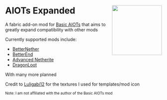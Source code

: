 # AIOTs Expanded <img src="https://media.discordapp.net/attachments/597633988802117642/985326334219804672/aiotexpanded_large.png" align="right" width="160"/>
A fabric add-on mod for [Basic AIOTs](https://www.curseforge.com/minecraft/mc-mods/basic-aiots) that aims to greatly expand compatibility with other mods

Currently supported mods include:

 - [BetterNether](https://www.curseforge.com/minecraft/mc-mods/betternether)
 - [BetterEnd](https://www.curseforge.com/minecraft/mc-mods/betterend)
 - [Advanced Netherite](https://www.curseforge.com/minecraft/mc-mods/advanced-netherite)
 - [DragonLoot](https://www.curseforge.com/minecraft/mc-mods/dragonloot)

With many more planned

Credit to [Luligabi12](https://www.curseforge.com/members/luligabi12/projects) for the textures I used for templates/mod icon

<sub>Note: I am not affiliated with the author of the Basic AIOTs mod</sub>
